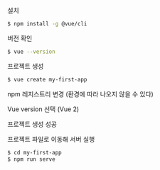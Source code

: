 설치

```bash
$ npm install -g @vue/cli
```

버전 확인

```bash
$ vue --version
```

프로젝트 생성

```bash
$ vue create my-first-app
```

 npm 레지스트리 변경 (환경에 따라 나오지 않을 수 있다)

Vue version 선택 (Vue 2)

프로젝트 생성 성공

프로젝트 파일로 이동해 서버 실행

```bash
$ cd my-first-app
$ npm run serve
```